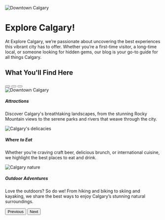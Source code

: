 <div class="d-flex flex-column flex-md-row align-items-center">
  <img 
    src="https://www.visitcalgary.com/sites/default/files/styles/original_image/public/2023-01/Sports_WhyCalgary-mobileHeader-2023.jpg.webp?itok=bvZ48eel" 
    class="img-fluid hero-img me-md-4 mb-3 mb-md-0" 
    alt="Downtown Calgary"
  >

  <div class="txt-wrap">
    <h1>Explore Calgary!</h1>
    <p>
      At Explore Calgary, we’re passionate about uncovering the best experiences this vibrant city has to offer. Whether you’re a first-time visitor, a long-time local, or someone looking for hidden gems, our blog is your go-to guide for all things Calgary.
    </p>
  </div>
</div>

<section id="quick-links" class="quick-links">
    <h2 class="display-2">What You'll Find Here</h2>
    
  <div id="carouselExampleCaptions" class="carousel slide" data-bs-ride="carousel">
  <div class="carousel-indicators">
    <button type="button" data-bs-target="#carouselExampleCaptions" data-bs-slide-to="0" class="active" aria-current="true" aria-label="Slide 1"></button>
    <button type="button" data-bs-target="#carouselExampleCaptions" data-bs-slide-to="1" aria-label="Slide 2"></button>
    <button type="button" data-bs-target="#carouselExampleCaptions" data-bs-slide-to="2" aria-label="Slide 3"></button>
  </div>
  <div class="carousel-inner">
    <div class="carousel-item active">
       <div class="overlay"></div>
      <img src="./assets/attractions-banner.jpg" class="d-block w-100" alt="Downtown Calgary">
      <div class="carousel-caption d-none d-md-block">
        <h5>Attractions</h5>
        <p>Discover Calgary's breathtaking landscapes, from the stunning Rocky Mountain views to the serene parks and rivers that weave through the city.</p>
      </div>
    </div>
    <div class="carousel-item">
       <div class="overlay"></div>
      <img src="./assets/food-banner.jpg" class="d-block w-100" alt="Calgary's delicacies">
      <div class="carousel-caption d-none d-md-block">
        <h5>Where to Eat</h5>
        <p>Whether you’re craving craft beer, delicious brunch, or international cuisine, we highlight the best places to eat and drink.</p>
      </div>
    </div>
    <div class="carousel-item">
       <div class="overlay"></div>
      <img src="./assets/nature-banner.jpg" class="d-block w-100" alt="Calgary nature">
      <div class="carousel-caption d-none d-md-block">
        <h5>Outdoor Adventures</h5>
        <p> Love the outdoors? So do we! From hiking and biking to skiing and kayaking, we share the best ways to enjoy Calgary’s stunning natural surroundings.</p>
      </div>
    </div>
  </div>
  <button class="carousel-control-prev" type="button" data-bs-target="#carouselExampleCaptions" data-bs-slide="prev">
    <span class="carousel-control-prev-icon" aria-hidden="true"></span>
    <span class="visually-hidden">Previous</span>
  </button>
  <button class="carousel-control-next" type="button" data-bs-target="#carouselExampleCaptions" data-bs-slide="next">
    <span class="carousel-control-next-icon" aria-hidden="true"></span>
    <span class="visually-hidden">Next</span>
  </button>
</div>

</section> 

<Footer />